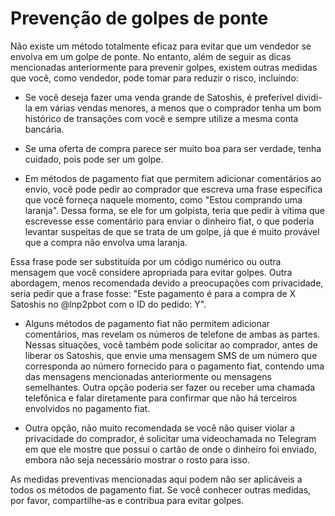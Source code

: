 # Prevenção de golpes de ponte

Não existe um método totalmente eficaz para evitar que um vendedor se envolva em um golpe de ponte. No entanto, além de seguir as dicas mencionadas anteriormente para prevenir golpes, existem outras medidas que você, como vendedor, pode tomar para reduzir o risco, incluindo:

- Se você deseja fazer uma venda grande de Satoshis, é preferível dividi-la em várias vendas menores, a menos que o comprador tenha um bom histórico de transações com você e sempre utilize a mesma conta bancária.

- Se uma oferta de compra parece ser muito boa para ser verdade, tenha cuidado, pois pode ser um golpe.

- Em métodos de pagamento fiat que permitem adicionar comentários ao envio, você pode pedir ao comprador que escreva uma frase específica que você forneça naquele momento, como "Estou comprando uma laranja". Dessa forma, se ele for um golpista, teria que pedir à vítima que escrevesse esse comentário para enviar o dinheiro fiat, o que poderia levantar suspeitas de que se trata de um golpe, já que é muito provável que a compra não envolva uma laranja.

Essa frase pode ser substituída por um código numérico ou outra mensagem que você considere apropriada para evitar golpes. Outra abordagem, menos recomendada devido a preocupações com privacidade, seria pedir que a frase fosse: "Este pagamento é para a compra de X Satoshis no @lnp2pbot com o ID do pedido: Y".

- Alguns métodos de pagamento fiat não permitem adicionar comentários, mas revelam os números de telefone de ambas as partes. Nessas situações, você também pode solicitar ao comprador, antes de liberar os Satoshis, que envie uma mensagem SMS de um número que corresponda ao número fornecido para o pagamento fiat, contendo uma das mensagens mencionadas anteriormente ou mensagens semelhantes. Outra opção poderia ser fazer ou receber uma chamada telefônica e falar diretamente para confirmar que não há terceiros envolvidos no pagamento fiat.

- Outra opção, não muito recomendada se você não quiser violar a privacidade do comprador, é solicitar uma videochamada no Telegram em que ele mostre que possui o cartão de onde o dinheiro foi enviado, embora não seja necessário mostrar o rosto para isso.

As medidas preventivas mencionadas aqui podem não ser aplicáveis a todos os métodos de pagamento fiat. Se você conhecer outras medidas, por favor, compartilhe-as e contribua para evitar golpes.
